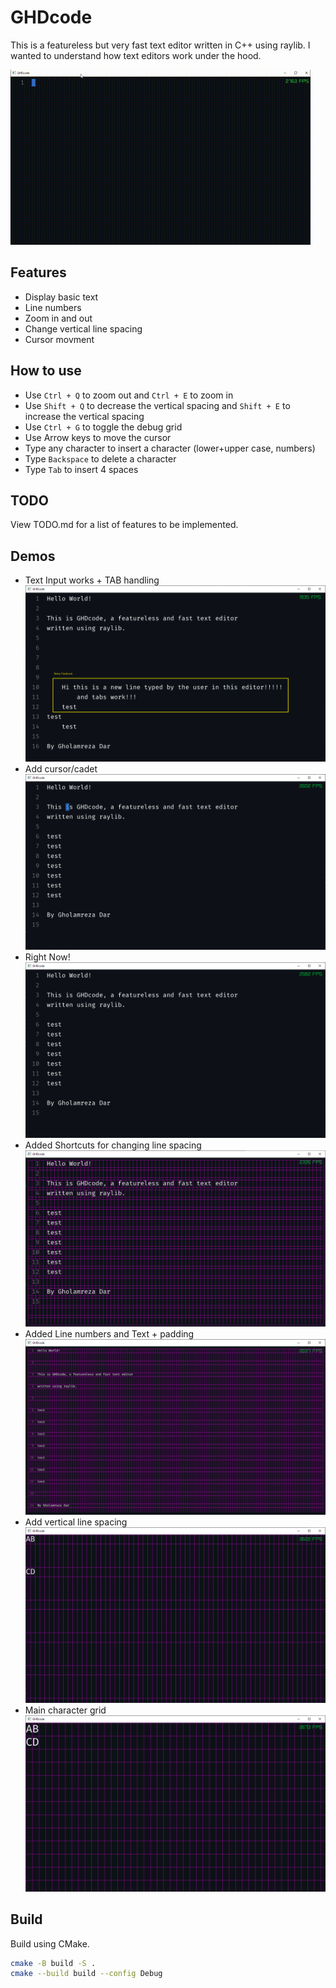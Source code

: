 # GHDcode

This is a featureless but very fast text editor written in C++ using raylib.
I wanted to understand how text editors work under the hood.

<!-- ![demo image](images/demo_cursor.png) -->
![demo gif](images/demov1.gif)

## Features

- Display basic text
- Line numbers
- Zoom in and out
- Change vertical line spacing
- Cursor movment

## How to use

- Use `Ctrl + Q` to zoom out and `Ctrl + E` to zoom in
- Use `Shift + Q` to decrease the vertical spacing and `Shift + E` to increase the vertical spacing
- Use `Ctrl + G` to toggle the debug grid
- Use Arrow keys to move the cursor
- Type any character to insert a character (lower+upper case, numbers)
- Type `Backspace` to delete a character
- Type `Tab` to insert 4 spaces

## TODO

View TODO.md for a list of features to be implemented.

## Demos

- Text Input works + TAB handling
    ![demo image](images/tabs_text_input.png)
- Add cursor/cadet
    ![demo image](images/demo_cursor.png)
- Right Now!
    ![demo image](images/demo_charbased.png)
- Added Shortcuts for changing line spacing
    ![demo image](images/demo_charbased_grid.png)
- Added Line numbers and Text + padding
    ![demo image](images/demo_linespacing_and_text.png)
- Add vertical line spacing 
    ![demo image](images/demo_linespacing.png)
- Main character grid 
    ![demo image](images/demo_grid_2.png)

## Build

Build using CMake.

```sh
cmake -B build -S .
cmake --build build --config Debug
```
